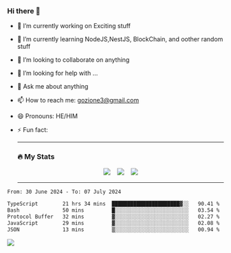 ### Hi there 👋

<!--
**charlieScript/charlieScript** is a ✨ _special_ ✨ repository because its `README.md` (this file) appears on your GitHub profile.

Here are some ideas to get you started: -->

- 🔭 I’m currently working on Exciting stuff
- 🌱 I’m currently learning NodeJS,NestJS, BlockChain, and oother random stuff
- 👯 I’m looking to collaborate on anything
- 🤔 I’m looking for help with ...
- 💬 Ask me about anything
- 📫 How to reach me: gozione3@gmail.com
- 😄 Pronouns: HE/HIM
- ⚡ Fun fact:


  ---

  ### :fire: My Stats

  <div id="stats" align="center">
  <img src="http://github-readme-streak-stats.herokuapp.com?user=charlieScript&theme=dark&date_format=M%20j%5B%2C%20Y%5D" />&nbsp;&nbsp;&nbsp;
  <img src="https://github-readme-stats.vercel.app/api/top-langs/?username=charlieScript&layout=compact&theme=vision-friendly-dark"/>&nbsp;&nbsp;&nbsp;
  <img src="https://github-readme-stats.vercel.app/api?username=charlieScript&show_icons=true&theme=radical"/>
  </div>

  ---



<!--START_SECTION:waka-->

```txt
From: 30 June 2024 - To: 07 July 2024

TypeScript        21 hrs 34 mins  ██████████████████████▓░░   90.41 %
Bash              50 mins         █░░░░░░░░░░░░░░░░░░░░░░░░   03.54 %
Protocol Buffer   32 mins         ▓░░░░░░░░░░░░░░░░░░░░░░░░   02.27 %
JavaScript        29 mins         ▓░░░░░░░░░░░░░░░░░░░░░░░░   02.08 %
JSON              13 mins         ▒░░░░░░░░░░░░░░░░░░░░░░░░   00.94 %
```

<!--END_SECTION:waka-->
![](https://komarev.com/ghpvc/?username=charlieScript)
